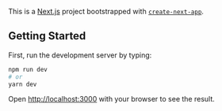This is a [Next.js](https://nextjs.org/) project bootstrapped with [`create-next-app`](https://github.com/vercel/next.js/tree/canary/packages/create-next-app).

## Getting Started

First, run the development server by typing:

```bash
npm run dev
# or
yarn dev
```

Open [http://localhost:3000](http://localhost:3000) with your browser to see the result.




